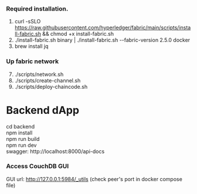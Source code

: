 ### Required installation.
1. curl -sSLO https://raw.githubusercontent.com/hyperledger/fabric/main/scripts/install-fabric.sh && chmod +x install-fabric.sh
2. ./install-fabric.sh binary | ./install-fabric.sh --fabric-version 2.5.0 docker
3. brew install jq

### Up fabric network
7. ./scripts/network.sh
8. ./scripts/create-channel.sh
9. ./scripts/deploy-chaincode.sh

# Backend dApp
cd backend  
npm install  
npm run build  
npm run dev  
swagger: http://localhost:8000/api-docs

### Access CouchDB GUI
GUI url: http://127.0.0.1:5984/_utils (check peer's port in docker compose file)
